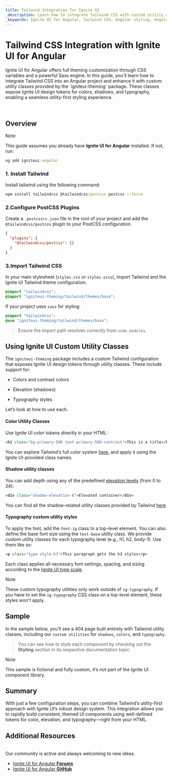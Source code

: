 ```yaml
---
title: Tailwind Integration for Ignite UI
_description: Learn how to integrate Tailwind CSS with custom utility classes from the Ignite UI for Angular theming engine. This guide walks you through the setup and demonstrates how to use design tokens for colors, typography, and shadows in a utility-first approach.
_keywords: Ignite UI for Angular, Tailwind CSS, Angular styling, Angular theming, custom CSS, utility classes, theming engine, typography, shadows, colors
---
```


# Tailwind CSS Integration with Ignite UI for Angular
<p class="highlight">Ignite UI for Angular offers full theming customization through CSS variables and a powerful Sass engine. In this guide, you'll learn how to integrate Tailwind CSS into an Angular project and enhance it with custom utility classes provided by the `igniteui-theming` package. These classes expose Ignite UI design tokens for colors, shadows, and typography, enabling a seamless utility-first styling experience.</p>
<br>

## Overview

> [!NOTE]
> This guide assumes you already have **Ignite UI for Angular** installed. If not, run:
>
> ```cmd
> ng add igniteui-angular
> ```

### 1. Install Tailwind
Install tailwind using the following command:

```cmd
npm install tailwindcss @tailwindcss/postcss postcss --force
```

### 2.Configure PostCSS Plugins

Create a `.postcssrc.json` file in the root of your project and add the `@tailwindcss/postcss` plugin to your PostCSS configuration.

```json
{
  "plugins": {
    "@tailwindcss/postcss": {}
  }
}
```

### 3.Import Tailwind CSS
In your main stylesheet (`styles.css` or `styles.scss`), import Tailwind and the Ignite UI Tailwind theme configuration.

```css
@import "tailwindcss";
@import "igniteui-theming/tailwind/themes/base";
```

If your project uses `sass` for styling:

```scss
@import "tailwindcss";
@use "igniteui-theming/tailwind/themes/base";
```

> Ensure the import path resolves correctly from `node_modules`.

## Using Ignite UI Custom Utility Classes
The `igniteui-theming` package includes a custom Tailwind configuration that exposes Ignite UI design tokens through utility classes. These include support for:

- Colors and contrast colors

- Elevation (shadows)

- Typography styles

Let’s look at how to use each.

#### Color Utility Classes
Use Ignite UI color tokens directly in your HTML:
```html
<h1 class="bg-primary-500 text-primary-500-contrast">This is a title</h1>
```

You can explore Tailwind’s full color system [here](https://tailwindcss.com/docs/color), and apply it using the Ignite UI-provided class names.
<br>

#### Shadow utility classes

You can add depth using any of the predefined [elevation levels](https://www.infragistics.com/products/ignite-ui-angular/angular/components/themes/elevations) (from 0 to 24):

```html
<div class="shadow-elevation-8">Elevated container</div>
```

You can find all the shadow-related utility classes provided by Tailwind [here](https://tailwindcss.com/docs/box-shadow)
<br>

#### Typography custom utility styles
To apply the font, add the `font-ig` class to a top-level element. You can also define the base font size using the `text-base` utility class.
We provide custom utility classes for each typography level (e.g., h1, h2, body-1). Use them like so:

```html
<p class="type-style-h3">This paragraph gets the h3 styles</p>
```
Each class applies all necessary font settings, spacing, and sizing according to the [Ignite UI type scale](https://www.infragistics.com/products/ignite-ui-angular/angular/components/themes/typography).

>[!NOTE]
>These custom typography utilities only work outside of `ig-typography`. If you have to set the `ig-typography` CSS class on a top-level element, these styles won't apply.
<div class="divider--half"></div>

## Sample

In the sample below, you’ll see a 404 page built entirely with Tailwind utility classes, including our `custom utilities` for `shadows`, `colors`, and `typography`.

> You can see how to style each component by checking out the **Styling** section in its respective documentation topic.

<code-view style="height: 610px" 
           data-demos-base-url="{environment:demosBaseUrl}" 
           iframe-src="{environment:demosBaseUrl}/theming/tailwind-sample" alt="Tailwind Sample">
</code-view>

>[!NOTE]
>This sample is fictional and fully custom, it’s not part of the Ignite UI component library.

## Summary
With just a few configuration steps, you can combine Tailwind’s utility-first approach with Ignite UI’s robust design system. This integration allows you to rapidly build consistent, themed UI components using well-defined tokens for color, elevation, and typography—right from your HTML.

## Additional Resources

<br>
Our community is active and always welcoming to new ideas.

* [Ignite UI for Angular **Forums**](https://www.infragistics.com/community/forums/f/ignite-ui-for-angular)
* [Ignite UI for Angular **GitHub**](https://github.com/IgniteUI/igniteui-angular)
